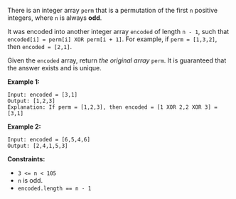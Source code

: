 There is an integer array `perm` that is a permutation of the first `n`
positive integers, where `n` is always **odd**.

It was encoded into another integer array `encoded` of length `n - 1`, such
that `encoded[i] = perm[i] XOR perm[i + 1]`. For example, if `perm = [1,3,2]`,
then `encoded = [2,1]`.

Given the `encoded` array, return _the original array_ `perm`. It is
guaranteed that the answer exists and is unique.



**Example 1:**

    
    
    Input: encoded = [3,1]
    Output: [1,2,3]
    Explanation: If perm = [1,2,3], then encoded = [1 XOR 2,2 XOR 3] = [3,1]
    

**Example 2:**

    
    
    Input: encoded = [6,5,4,6]
    Output: [2,4,1,5,3]
    



**Constraints:**

  * `3 <= n < 105`
  * `n` is odd.
  * `encoded.length == n - 1`

